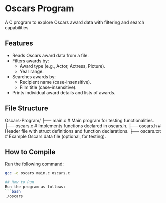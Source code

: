 # Oscars Program

A C program to explore Oscars award data with filtering and search capabilities.

## Features
- Reads Oscars award data from a file.
- Filters awards by:
  - Award type (e.g., Actor, Actress, Picture).
  - Year range.
- Searches awards by:
  - Recipient name (case-insensitive).
  - Film title (case-insensitive).
- Prints individual award details and lists of awards.

## File Structure

Oscars-Program/
├── main.c       # Main program for testing functionalities.
├── oscars.c     # Implements functions declared in oscars.h.
├── oscars.h     # Header file with struct definitions and function declarations.
├── oscars.txt   # Example Oscars data file (optional, for testing).


## How to Compile
Run the following command:
```bash
gcc -o oscars main.c oscars.c

## How to Run
Run the program as follows:
```bash
./oscars